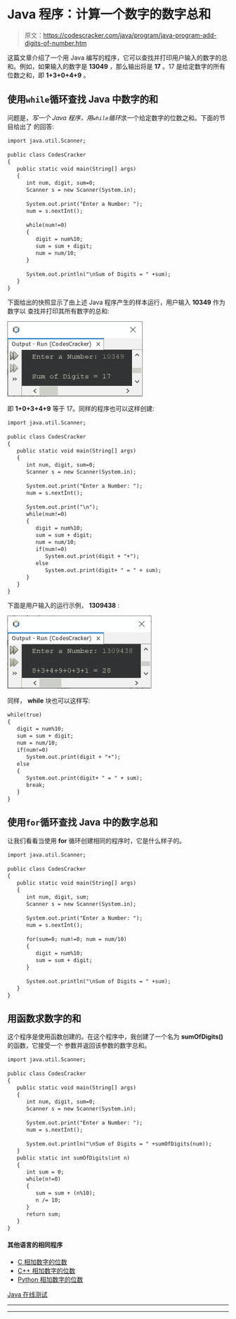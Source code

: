 # Java 程序：计算一个数字的数字总和

> 原文：<https://codescracker.com/java/program/java-program-add-digits-of-number.htm>

这篇文章介绍了一个用 Java 编写的程序，它可以查找并打印用户输入的数字的总和。例如，如果输入的数字是 **13049** ，那么输出将是 **17** 。17 是给定数字的所有位数之和，即 **1+3+0+4+9** 。

## 使用`while`循环查找 Java 中数字的和

问题是，*写一个 Java 程序，用`while`循环*求一个给定数字的位数之和。下面的节目给出了 的回答:

```
import java.util.Scanner;

public class CodesCracker
{
   public static void main(String[] args)
   {
      int num, digit, sum=0;
      Scanner s = new Scanner(System.in);

      System.out.print("Enter a Number: ");
      num = s.nextInt();

      while(num!=0)
      {
         digit = num%10;
         sum = sum + digit;
         num = num/10;
      }

      System.out.println("\nSum of Digits = " +sum);
   }
}
```

下面给出的快照显示了由上述 Java 程序产生的样本运行，用户输入 **10349** 作为数字以 查找并打印其所有数字的总和:

![java find sum of digits of number](img/08b684ea444334562e4918221851560a.png)

即 **1+0+3+4+9** 等于 17。同样的程序也可以这样创建:

```
import java.util.Scanner;

public class CodesCracker
{
   public static void main(String[] args)
   {
      int num, digit, sum=0;
      Scanner s = new Scanner(System.in);

      System.out.print("Enter a Number: ");
      num = s.nextInt();

      System.out.print("\n");
      while(num!=0)
      {
         digit = num%10;
         sum = sum + digit;
         num = num/10;
         if(num!=0)
            System.out.print(digit + "+");
         else
            System.out.print(digit+ " = " + sum);
      }
   }
}
```

下面是用户输入的运行示例， **1309438** :

![find sum of digits of number java](img/69d851a5d6d42f2560e282edd1c3f917.png)

同样， **while** 块也可以这样写:

```
while(true)
{
   digit = num%10;
   sum = sum + digit;
   num = num/10;
   if(num!=0)
      System.out.print(digit + "+");
   else
   {
      System.out.print(digit+ " = " + sum);
      break;
   }
}
```

## 使用`for`循环查找 Java 中的数字总和

让我们看看当使用 **for** 循环创建相同的程序时，它是什么样子的。

```
import java.util.Scanner;

public class CodesCracker
{
   public static void main(String[] args)
   {
      int num, digit, sum;
      Scanner s = new Scanner(System.in);

      System.out.print("Enter a Number: ");
      num = s.nextInt();

      for(sum=0; num!=0; num = num/10)
      {
         digit = num%10;
         sum = sum + digit;
      }

      System.out.println("\nSum of Digits = " +sum);
   }
}
```

## 用函数求数字的和

这个程序是使用函数创建的。在这个程序中，我创建了一个名为 **sumOfDigits()** 的函数，它接受一个 参数并返回该参数的数字总和。

```
import java.util.Scanner;

public class CodesCracker
{
   public static void main(String[] args)
   {
      int num, digit, sum=0;
      Scanner s = new Scanner(System.in);

      System.out.print("Enter a Number: ");
      num = s.nextInt();

      System.out.println("\nSum of Digits = " +sumOfDigits(num));
   }
   public static int sumOfDigits(int n)
   {
      int sum = 0;
      while(n!=0)
      {
         sum = sum + (n%10);
         n /= 10;
      }
      return sum;
   }
}
```

#### 其他语言的相同程序

*   [C 相加数字的位数](/c/program/c-program-add-number-digits.htm)
*   [C++ 相加数字的位数](/cpp/program/cpp-program-add-number-digits.htm)
*   [Python 相加数字的位数](/python/program/python-program-add-digits-of-number.htm)

[Java 在线测试](/exam/showtest.php?subid=1)

* * *

* * *